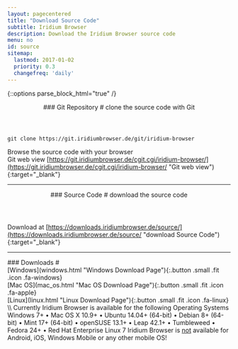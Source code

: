 ```yaml
---
layout: pagecentered
title: "Download Source Code"
subtitle: Iridium Browser
description: Download the Iridium Browser source code
menu: no
id: source
sitemap:
  lastmod: 2017-01-02
  priority: 0.3
  changefreq: 'daily'
---
```


{::options parse_block_html="true" /}
<div class="icon dl fa-github"></div>
<header>
### Git Repository #
clone the source code with Git
</header>

	git clone https://git.iridiumbrowser.de/git/iridium-browser

Browse the source code with your browser  
Git web view
[https://git.iridiumbrowser.de/cgit.cgi/iridium-browser/](https://git.iridiumbrowser.de/cgit.cgi/iridium-browser/ "Git web view"){:target="_blank"}

---

<div class="icon dl fa-code"></div>
<header>
### Source Code #
download the source code
</header>

Download at [https://downloads.iridiumbrowser.de/source/](https://downloads.iridiumbrowser.de/source/ "download Source Code"){:target="_blank"}

---

<div class="container 75%">
<div class="row">
<div class="12u$ align-center">
### Downloads #
</div>
<div class="4u 12u$(small)">
[Windows](windows.html "Windows Download Page"){:.button .small .fit .icon .fa-windows}
</div>
<div class="4u 12u$(small)">
[Mac OS](mac_os.html "Mac OS Download Page"){:.button .small .fit .icon .fa-apple}
</div>
<div class="4u 12u$(small)">
[Linux](linux.html "Linux Download Page"){:.button .small .fit .icon .fa-linux}
</div>
</div></div>
\\
Currently Iridium Browser is available for the following Operating Systems     
<span class="os-text">
Windows 7+ &#8226; 
 Mac OS X 10.9+ &#8226; 
 Ubuntu 14.04+ (64-bit) &#8226; 
 Debian 8+ (64-bit) &#8226; 
 Mint 17+ (64-bit) &#8226;
 openSUSE 13.1+ &#8226; Leap 42.1+ &#8226; Tumbleweed
 &#8226; Fedora 24+ &#8226; Red Hat Enterprise Linux 7</span>      
<span class="fa fa-warning"></span> Iridium Browser is <u>not</u> available for Android, iOS, Windows Mobile or any other mobile OS!
